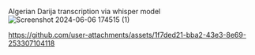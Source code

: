 Algerian Darija transcription via whisper model 
![Screenshot 2024-06-06 174515 (1)](https://github.com/user-attachments/assets/844b2cc2-c319-4be5-9466-5bed14c80492)


https://github.com/user-attachments/assets/1f7ded21-bba2-43e3-8e69-253307104118

